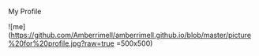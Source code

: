 My Profile

![me](https://github.com/Amberrimell/amberrimell.github.io/blob/master/picture%20for%20profile.jpg?raw=true =500x500)

